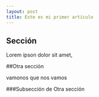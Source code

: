 ```yaml
---
layout: post
title: Este es mi primer artículo
---
```

## Sección
Lorem ipson dolor sit amet,

##Otra sección

vamonos que nos vamos

###Subsección de Otra sección
